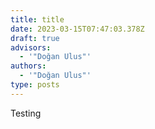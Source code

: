 ```yaml
---
title: title
date: 2023-03-15T07:47:03.378Z
draft: true
advisors:
  - '"Doğan Ulus"'
authors:
  - '"Doğan Ulus"'
type: posts
---
```

T﻿esting